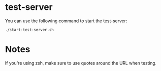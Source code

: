 # test-server

You can use the following command to start the test-server:
```
./start-test-server.sh
```

# Notes
If you're using zsh, make sure to use quotes around the URL when testing.
